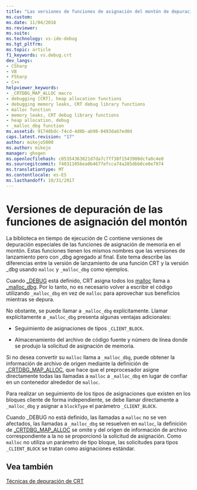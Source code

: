```yaml
---
title: "Las versiones de funciones de asignación del montón de depuración | Documentos de Microsoft"
ms.custom: 
ms.date: 11/04/2016
ms.reviewer: 
ms.suite: 
ms.technology: vs-ide-debug
ms.tgt_pltfrm: 
ms.topic: article
f1_keywords: vs.debug.crt
dev_langs:
- CSharp
- VB
- FSharp
- C++
helpviewer_keywords:
- _CRTDBG_MAP_ALLOC macro
- debugging [CRT], heap allocation functions
- debugging memory leaks, CRT debug library functions
- malloc function
- memory leaks, CRT debug library functions
- heap allocation, debug
- _malloc_dbg function
ms.assetid: 91748bdc-f4cd-4d8b-ab98-0493dab7ed0d
caps.latest.revision: "17"
author: mikejo5000
ms.author: mikejo
manager: ghogen
ms.openlocfilehash: c05354363821d7da7c7ff38f1543900dcfa0c4e0
ms.sourcegitcommit: f40311056ea0b4677efcca74a285dbb0ce0e7974
ms.translationtype: MT
ms.contentlocale: es-ES
ms.lasthandoff: 10/31/2017
---
```

# <a name="debug-versions-of-heap-allocation-functions"></a>Versiones de depuración de las funciones de asignación del montón
La biblioteca en tiempo de ejecución de C contiene versiones de depuración especiales de las funciones de asignación de memoria en el montón. Estas funciones tienen los mismos nombres que las versiones de lanzamiento pero con _dbg agregado al final. Este tema describe las diferencias entre la versión de lanzamiento de una función CRT y la versión _dbg usando `malloc` y `_malloc_dbg` como ejemplos.  
  
 Cuando [_DEBUG](/cpp/c-runtime-library/debug) está definido, CRT asigna todos los [malloc](/cpp/c-runtime-library/reference/malloc) llama a [_malloc_dbg](/cpp/c-runtime-library/reference/malloc-dbg). Por lo tanto, no es necesario volver a escribir el código utilizando `_malloc_dbg` en vez de `malloc` para aprovechar sus beneficios mientras se depura.  
  
 No obstante, se puede llamar a `_malloc_dbg` explícitamente. Llamar explícitamente a `_malloc_dbg` presenta algunas ventajas adicionales:  
  
-   Seguimiento de asignaciones de tipos `_CLIENT_BLOCK`.  
  
-   Almacenamiento del archivo de código fuente y número de línea donde se produjo la solicitud de asignación de memoria.  
  
 Si no desea convertir su `malloc` llama a `_malloc_dbg`, puede obtener la información de archivo de origen mediante la definición de [_CRTDBG_MAP_ALLOC](/cpp/c-runtime-library/crtdbg-map-alloc), que hace que el preprocesador asigne directamente todas las llamadas a `malloc` a `_malloc_dbg` en lugar de confiar en un contenedor alrededor de `malloc`.  
  
 Para realizar un seguimiento de los tipos de asignaciones que existen en los bloques cliente de forma independiente, se debe llamar directamente a `_malloc_dbg` y asignar a `blockType` el parámetro `_CLIENT_BLOCK`.  
  
 Cuando _DEBUG no está definido, las llamadas a `malloc` no se ven afectados, las llamadas a `_malloc_dbg` se resuelven en `malloc`, la definición de [_CRTDBG_MAP_ALLOC](/cpp/c-runtime-library/crtdbg-map-alloc) se omite y del origen de información de archivo correspondiente a la no se proporcionó la solicitud de asignación. Como `malloc` no utiliza un parámetro de tipo bloque, las solicitudes para tipos `_CLIENT_BLOCK` se tratan como asignaciones estándar.  
  
## <a name="see-also"></a>Vea también  
 [Técnicas de depuración de CRT](../debugger/crt-debugging-techniques.md)